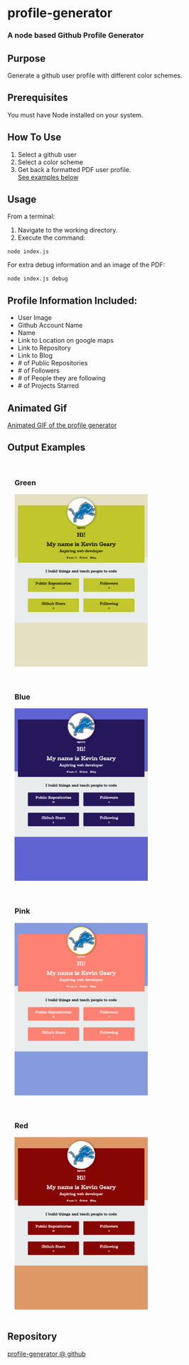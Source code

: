 # profile-generator

### A node based Github Profile Generator
## Purpose
Generate a github user profile with different color schemes.

## Prerequisites
You must have Node installed on your system.

## How To Use
1. Select a github user
2. Select a color scheme
3. Get back a formatted PDF user profile.   
<a href="#screenshots">See examples below</a>

## Usage
From a terminal:
1. Navigate to the working directory.
2. Execute the command:
```
node index.js
```

For extra debug information and an image of the PDF:
```
node index.js debug
```
## Profile Information Included:
* User Image
* Github Account Name
* Name
* Link to Location on google maps
* Link to Repository
* Link to Blog
* \# of Public Repositories
* \# of Followers
* \# of People they are following
* \# of Projects Starred

## Animated Gif
<a href="/screenshots/animated.gif">Animated GIF of the profile generator</a>
<div id="screenshots"></div> 

## Output Examples
<section style="display: flex; flex-wrap: wrap;">
  <div style="padding: 1rem;">
    <h3>Green</h3>
    <img src="screenshots/green.png" width="300px" height="388px">
  </div>
  <div style="padding: 1rem;">
    <h3>Blue</h3>
    <img src="screenshots/blue.png" width="300px" height="388px">
  </div>
  <div style="padding: 1rem;">
    <h3>Pink</h3>
    <img src="screenshots/pink.png" width="300px" height="388px">
  </div>
  <div style="padding: 1rem;">
    <h3>Red</h3>
    <img src="screenshots/red.png" width="300px" height="388px">
  </div>
</section>

## Repository
[profile-generator @ github](https://github.com/kgeary/profile-generator/)